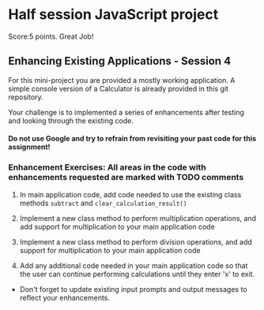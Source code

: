 # Half session JavaScript project

Score:5 points. Great Job!

## Enhancing Existing Applications - Session 4

For this mini-project you are provided a mostly working application. A simple console version of a Calculator is already provided in this git repository.

Your challenge is to implemented a series of enhancements after testing and looking through the existing code.

#### Do not use Google and try to refrain from revisiting your past code for this assignment!

### Enhancement Exercises: All areas in the code with enhancements requested are marked with TODO comments
1. In main application code, add code needed to use the existing class methods ```subtract``` and ```clear_calculation_result()``` 

2. Implement a new class method to perform multiplication operations, and add support for multiplication to your main application code
3. Implement a new class method to perform division operations, and add support for multiplication to your main application code

4. Add any additional code needed in your main application code so that the user can continue performing calculations until they enter 'x' to exit.

* Don't forget to update existing input prompts and output messages to reflect your enhancements. 
